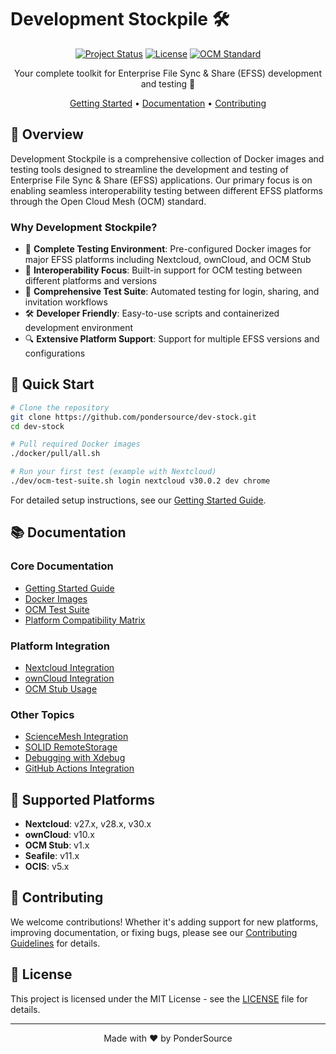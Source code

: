 # Development Stockpile 🛠️

<div align="center">

[![Project Status](https://img.shields.io/badge/Status-Active-success?style=for-the-badge)](https://github.com/pondersource/dev-stock)
[![License](https://img.shields.io/badge/License-MIT-blue?style=for-the-badge)](LICENSE)
[![OCM Standard](https://img.shields.io/badge/OCM-W3C_Community_Group-orange?style=for-the-badge)](https://www.w3.org/community/ocm/)

Your complete toolkit for Enterprise File Sync & Share (EFSS) development and testing 🚀

[Getting Started](docs/guides/getting-started.md) •
[Documentation](#documentation) •
[Contributing](CONTRIBUTING.md)

</div>

## 🌟 Overview

Development Stockpile is a comprehensive collection of Docker images and testing tools designed to streamline the development and testing of Enterprise File Sync & Share (EFSS) applications. Our primary focus is on enabling seamless interoperability testing between different EFSS platforms through the Open Cloud Mesh (OCM) standard.

### Why Development Stockpile?

- 🔄 **Complete Testing Environment**: Pre-configured Docker images for major EFSS platforms including Nextcloud, ownCloud, and OCM Stub
- 🤝 **Interoperability Focus**: Built-in support for OCM testing between different platforms and versions
- 🧪 **Comprehensive Test Suite**: Automated testing for login, sharing, and invitation workflows
- 🛠️ **Developer Friendly**: Easy-to-use scripts and containerized development environment
- 🔍 **Extensive Platform Support**: Support for multiple EFSS versions and configurations

## 🚀 Quick Start

```bash
# Clone the repository
git clone https://github.com/pondersource/dev-stock.git
cd dev-stock

# Pull required Docker images
./docker/pull/all.sh

# Run your first test (example with Nextcloud)
./dev/ocm-test-suite.sh login nextcloud v30.0.2 dev chrome
```

For detailed setup instructions, see our [Getting Started Guide](docs/guides/getting-started.md).

## 📚 Documentation

### Core Documentation
- [Getting Started Guide](docs/guides/getting-started.md)
- [Docker Images](docs/docker-images.md)
- [OCM Test Suite](docs/testing/test-suite.md)
- [Platform Compatibility Matrix](docs/compatibility-matrix.md)

### Platform Integration
- [Nextcloud Integration](docs/guides/nextcloud.md)
- [ownCloud Integration](docs/guides/owncloud.md)
- [OCM Stub Usage](docs/guides/ocmstub.md)

### Other Topics
- [ScienceMesh Integration](docs/scienecemesh.md)
- [SOLID RemoteStorage](docs/solid-remotestorage.md)
- [Debugging with Xdebug](docs/xdebug.md)
- [GitHub Actions Integration](docs/guides/act.md)

## 🔧 Supported Platforms

- **Nextcloud**: v27.x, v28.x, v30.x
- **ownCloud**: v10.x
- **OCM Stub**: v1.x
- **Seafile**: v11.x
- **OCIS**: v5.x

## 🤝 Contributing

We welcome contributions! Whether it's adding support for new platforms, improving documentation, or fixing bugs, please see our [Contributing Guidelines](CONTRIBUTING.md) for details.

## 📄 License

This project is licensed under the MIT License - see the [LICENSE](LICENSE) file for details.

---

<div align="center">
Made with ❤️ by PonderSource
</div>
